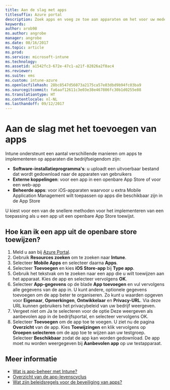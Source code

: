 ```yaml
---
title: Aan de slag met apps
titlesuffix: Azure portal
description: Zoek apps en voeg ze toe aan apparaten om het voor uw medewerkers mogelijk te maken om hun werk uit te voeren.
keywords: 
author: arob98
ms.author: angrobe
manager: angrobe
ms.date: 08/16/2017
ms.topic: article
ms.prod: 
ms.service: microsoft-intune
ms.technology: 
ms.assetid: a1542fc3-672e-47c1-a21f-82826a2f8ac4
ms.reviewer: 
ms.suite: ems
ms.custom: intune-azure
ms.openlocfilehash: 28bc8547d56073a2175ca57e03dbd9b94fc03ba9
ms.sourcegitcommit: fa6aaf12611c3e03e38e467806fc30b1d0255e88
ms.translationtype: HT
ms.contentlocale: nl-NL
ms.lasthandoff: 09/12/2017
---
```

# <a name="get-started-with-adding-apps"></a>Aan de slag met het toevoegen van apps

Intune ondersteunt een aantal verschillende manieren om apps te implementeren op apparaten die bedrijfseigendom zijn:

* **Software-installatieprogramma's**: u uploadt een uitvoerbaar bestand dat wordt gedownload naar de apparaten van gebruikers
* __Externe koppelingen__: voor een app in een openbare App Store of voor een web-app
* **Beheerde apps**: voor iOS-apparaten waarvoor u extra Mobile Application Management wilt toepassen op apps die beschikbaar zijn in de App Store

U kiest voor een van de snellere methoden voor het implementeren van een toepassing als u een app uit een openbare App Store toewijst.

## <a name="how-do-i-assign-a-public-store-app"></a>Hoe kan ik een app uit de openbare store toewijzen?

1. Meld u aan bij [Azure Portal](https://portal.azure.com).
2. Gebruik **Resources zoeken** om te zoeken naar **Intune**.
3. Selecteer **Mobile Apps** en selecteer daarna **Apps**.
4. Selecteer **Toevoegen** en kies **iOS Store-app** bij **Type app**.
5. Gebruik het tekstvak om te zoeken naar een app die u wilt toewijzen aan het apparaat. Kies de app en selecteer vervolgens **OK**.
6. Selecteer **App-gegevens** op de blade **App toevoegen** en vul vervolgens alle gegevens van de app in. U kunt andere, optionele gegevens toevoegen om de app beter te organiseren. Zo kunt u waarden opgeven voor **Eigenaar**, **Opmerkingen**, **Ontwikkelaar** en **Privacy-URL**. Via deze URL kunnen gebruikers het privacybeleid van uw bedrijf weergeven.
7. Vergeet niet om Ja te selecteren voor de optie Deze weergeven als aanbevolen app in de bedrijfsportal, en selecteer vervolgens OK.
8. Selecteer **Toevoegen** om de app toe te voegen. U ziet nu de pagina **Overzicht** van de app. Kies **Toewijzingen** en klik vervolgens op **Groepen selecteren** om de app toe te wijzen aan uw testgroep. Selecteer **Beschikbaar** zodat de app kan worden gedownload. De app moet nu worden weergegeven bij **Aanbevolen app** op uw testapparaat.

## <a name="learn-more"></a>Meer informatie

* [Wat is app-beheer met Intune?](app-management.md)
* [Overzicht van de app-levenscyclus](app-lifecycle.md)
* [Wat zijn beleidsregels voor de beveiliging van apps?](app-protection-policy.md)
